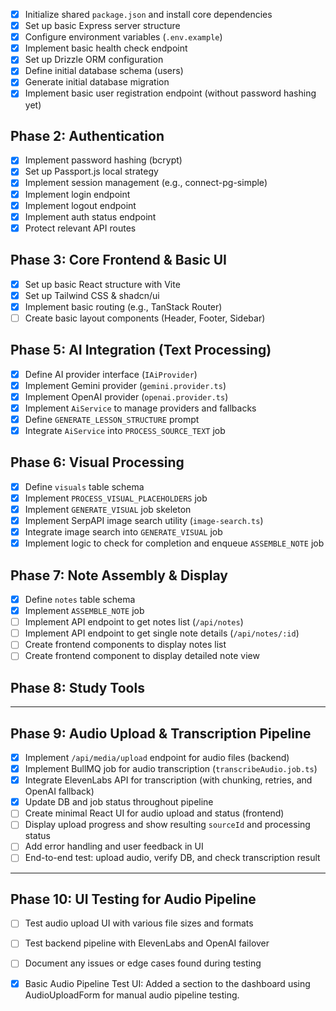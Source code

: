 - [x] Initialize shared `package.json` and install core dependencies
- [x] Set up basic Express server structure
- [x] Configure environment variables (`.env.example`)
- [x] Implement basic health check endpoint
- [x] Set up Drizzle ORM configuration
- [x] Define initial database schema (users)
- [x] Generate initial database migration
- [x] Implement basic user registration endpoint (without password hashing yet)

## Phase 2: Authentication

- [x] Implement password hashing (bcrypt)
- [x] Set up Passport.js local strategy
- [x] Implement session management (e.g., connect-pg-simple)
- [x] Implement login endpoint
- [x] Implement logout endpoint
- [x] Implement auth status endpoint
- [x] Protect relevant API routes

## Phase 3: Core Frontend & Basic UI

- [x] Set up basic React structure with Vite
- [x] Set up Tailwind CSS & shadcn/ui
- [x] Implement basic routing (e.g., TanStack Router)
- [ ] Create basic layout components (Header, Footer, Sidebar)

## Phase 5: AI Integration (Text Processing)

- [x] Define AI provider interface (`IAiProvider`)
- [x] Implement Gemini provider (`gemini.provider.ts`)
- [x] Implement OpenAI provider (`openai.provider.ts`)
- [x] Implement `AiService` to manage providers and fallbacks
- [x] Define `GENERATE_LESSON_STRUCTURE` prompt
- [x] Integrate `AiService` into `PROCESS_SOURCE_TEXT` job

## Phase 6: Visual Processing

- [x] Define `visuals` table schema
- [x] Implement `PROCESS_VISUAL_PLACEHOLDERS` job
- [x] Implement `GENERATE_VISUAL` job skeleton
- [x] Implement SerpAPI image search utility (`image-search.ts`)
- [x] Integrate image search into `GENERATE_VISUAL` job
- [x] Implement logic to check for completion and enqueue `ASSEMBLE_NOTE` job

## Phase 7: Note Assembly & Display

- [x] Define `notes` table schema
- [x] Implement `ASSEMBLE_NOTE` job
- [ ] Implement API endpoint to get notes list (`/api/notes`)
- [ ] Implement API endpoint to get single note details (`/api/notes/:id`)
- [ ] Create frontend components to display notes list
- [ ] Create frontend component to display detailed note view

## Phase 8: Study Tools

---

## Phase 9: Audio Upload & Transcription Pipeline

- [x] Implement `/api/media/upload` endpoint for audio files (backend)
- [x] Implement BullMQ job for audio transcription (`transcribeAudio.job.ts`)
- [x] Integrate ElevenLabs API for transcription (with chunking, retries, and OpenAI fallback)
- [x] Update DB and job status throughout pipeline
- [ ] Create minimal React UI for audio upload and status (frontend)
- [ ] Display upload progress and show resulting `sourceId` and processing status
- [ ] Add error handling and user feedback in UI
- [ ] End-to-end test: upload audio, verify DB, and check transcription result

---

## Phase 10: UI Testing for Audio Pipeline

- [ ] Test audio upload UI with various file sizes and formats
- [ ] Test backend pipeline with ElevenLabs and OpenAI failover
- [ ] Document any issues or edge cases found during testing

- [x] Basic Audio Pipeline Test UI: Added a section to the dashboard using AudioUploadForm for manual audio pipeline testing.
